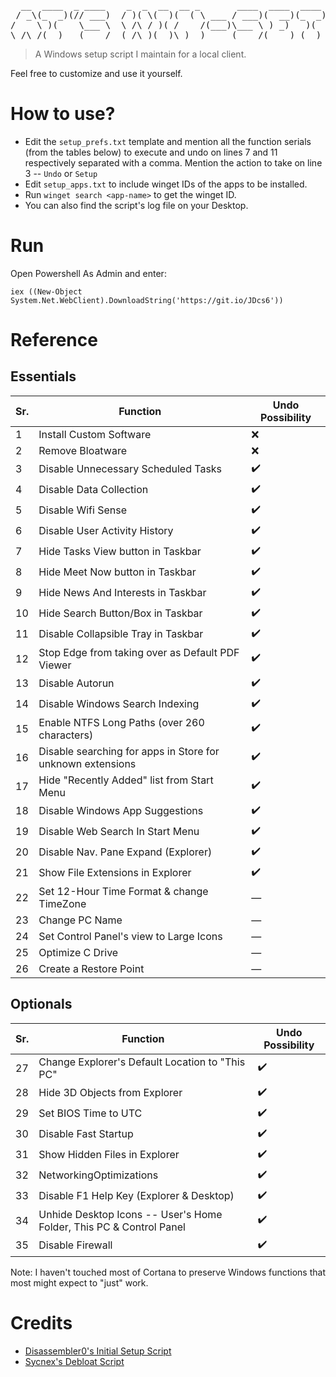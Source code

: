 <pre align="center">
  __  ____  _ ____    _  _  __  __ _       ____  ____  ____  _  _  ____
 / _\(_  _)(// ___)  / )( \(  )(  ( \ ___ / ___)(  __)(_  _)/ )( \(  _ \
/    \ )(    \___ \  \ /\ / )( /    /(___)\___ \ ) _)   )(  ) \/ ( ) __/
\_/\_/(__)   (____/  (_/\_)(__)\_)__)     (____/(____) (__) \____/(__)
</pre>

> A Windows setup script I maintain for a local client.

Feel free to customize and use it yourself.

# How to use?
- Edit the `setup_prefs.txt` template and mention all the function serials (from the tables below) to execute and undo on lines 7 and 11 respectively separated with a comma. Mention the action to take on line 3 -- `Undo` or `Setup`
- Edit `setup_apps.txt` to include winget IDs of the apps to be installed.
- Run `winget search <app-name>` to get the winget ID.
- You can also find the script's log file on your Desktop.

# Run
Open Powershell As Admin and enter:
```
iex ((New-Object System.Net.WebClient).DownloadString('https://git.io/JDcs6'))
```

# Reference
## Essentials
Sr. | Function | Undo Possibility
---|---|---
1 | Install Custom Software | ❌
2 | Remove Bloatware | ❌
3 | Disable Unnecessary Scheduled Tasks | ✔️
4 | Disable Data Collection | ✔️
5 | Disable Wifi Sense | ✔️
6 | Disable User Activity History | ✔️
7 | Hide Tasks View button in Taskbar | ✔️
8 | Hide Meet Now button in Taskbar | ✔️
9 | Hide News And Interests in Taskbar | ✔️
10 | Hide Search Button/Box in Taskbar | ✔️
11 | Disable Collapsible Tray in Taskbar | ✔️
12 | Stop Edge from taking over as Default PDF Viewer | ✔️
13 | Disable Autorun | ✔️
14 | Disable Windows Search Indexing | ✔️
15 | Enable NTFS Long Paths (over 260 characters) | ✔️
16 | Disable searching for apps in Store for unknown extensions | ✔️
17 | Hide "Recently Added" list from Start Menu | ✔️
18 | Disable Windows App Suggestions | ✔️
19 | Disable Web Search In Start Menu | ✔️
20 | Disable Nav. Pane Expand (Explorer) | ✔️
21 | Show File Extensions in Explorer | ✔️
22 | Set 12-Hour Time Format & change TimeZone | —
23 | Change PC Name | —
24 | Set Control Panel's view to Large Icons | —
25 | Optimize C Drive | —
26 | Create a Restore Point | —

## Optionals
Sr. | Function | Undo Possibility
---|---|---
27 | Change Explorer's Default Location to "This PC" | ✔️
28 | Hide 3D Objects from Explorer | ✔️
29 | Set BIOS Time to UTC | ✔️
30 | Disable Fast Startup | ✔️
31 | Show Hidden Files in Explorer | ✔️
32 | NetworkingOptimizations | ✔️
33 | Disable F1 Help Key (Explorer & Desktop) | ✔️
34 | Unhide Desktop Icons -- User's Home Folder, This PC & Control Panel | ✔️
35 | Disable Firewall | ✔️

Note: I haven't touched most of Cortana to preserve Windows functions that most might expect to "just" work.

# Credits
- [Disassembler0's Initial Setup Script](https://github.com/Disassembler0/Win10-Initial-Setup-Script/)
- [Sycnex's Debloat Script](https://github.com/Sycnex/Windows10Debloater/)